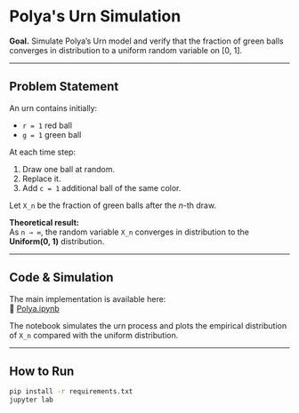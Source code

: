 # Polya's Urn Simulation

**Goal.** Simulate Polya’s Urn model and verify that the fraction of green balls converges in distribution to a uniform random variable on [0, 1].

---

## Problem Statement
An urn contains initially:
- `r = 1` red ball
- `g = 1` green ball  

At each time step:
1. Draw one ball at random.
2. Replace it.
3. Add `c = 1` additional ball of the same color.  

Let `X_n` be the fraction of green balls after the *n*-th draw.  

**Theoretical result:**  
As `n → ∞`, the random variable `X_n` converges in distribution to the **Uniform(0, 1)** distribution.

---

## Code & Simulation
The main implementation is available here:  
📓 [Polya.ipynb](Polya.ipynb)  

The notebook simulates the urn process and plots the empirical distribution of `X_n` compared with the uniform distribution.

---

## How to Run
```bash
pip install -r requirements.txt
jupyter lab
